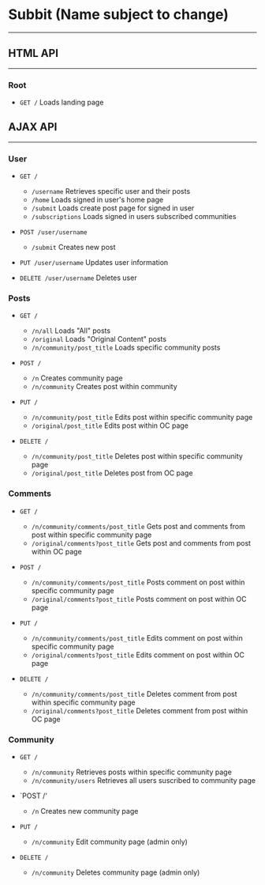 # Subbit (Name subject to change)

---

## HTML API

---

### Root

  * `GET /` Loads landing page
    
 ## AJAX API

---

### User
  * `GET /`
    * `/username` Retrieves specific user and their posts
    * `/home` Loads signed in user's home page
    * `/submit` Loads create post page for signed in user
    * `/subscriptions` Loads signed in users subscribed communities
    
  * `POST /user/username`
    * `/submit` Creates new post
    
  * `PUT /user/username` Updates user information

  * `DELETE /user/username` Deletes user
    
 ### Posts

  * `GET /`

    * `/n/all` Loads "All" posts
    * `/original` Loads "Original Content" posts
    * `/n/community/post_title` Loads specific community posts

  * `POST /`

    * `/n` Creates community page
    * `/n/community` Creates post within community 
    
  * `PUT /`
  
    * `/n/community/post_title` Edits post within specific community page
    * `/original/post_title` Edits post within OC page
    
  * `DELETE /`
  
    * `/n/community/post_title` Deletes post within specific community page
    * `/original/post_title` Deletes post from OC page
    
 ### Comments

  * `GET /`

    * `/n/community/comments/post_title` Gets post and comments from post within specific community page
    * `/original/comments?post_title` Gets post and comments from post within OC page

  * `POST /`

    * `/n/community/comments/post_title` Posts comment on post within specific community page
    * `/original/comments?post_title` Posts comment on post within OC page 
    
  * `PUT /`
    * `/n/community/comments/post_title` Edits comment on post within specific community page
    * `/original/comments?post_title` Edits comment on post within OC page 
    
  * `DELETE /`
    * `/n/community/comments/post_title` Deletes comment from post within specific community page
    * `/original/comments?post_title` Deletes comment from post within OC page
     
### Community

* `GET /`
  * `/n/community` Retrieves posts within specific community page
  * `/n/community/users` Retrieves all users suscribed to community page
   
* `POST /'
  * `/n` Creates new community page
   
* `PUT /`
  * `/n/community` Edit community page (admin only)
   
* `DELETE /`
  * `/n/community` Deletes community page (admin only)
